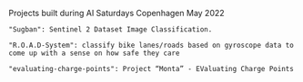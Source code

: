 Projects built during AI Saturdays Copenhagen May 2022

    "Sugban": Sentinel 2 Dataset Image Classification.
    
    "R.O.A.D-System": classify bike lanes/roads based on gyroscope data to come up with a sense on how safe they care

    "evaluating-charge-points": Project “Monta” - EValuating Charge Points
   
